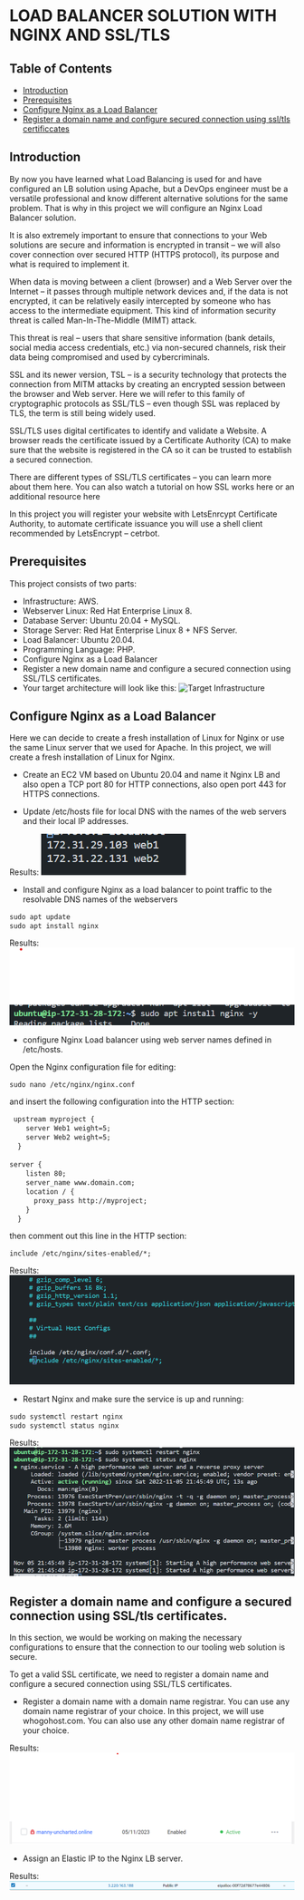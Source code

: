 # LOAD BALANCER SOLUTION WITH NGINX AND SSL/TLS

## Table of Contents
- [Introduction](#introduction)
- [Prerequisites](#prerequisites)
- [Configure Nginx as a Load Balancer](#configure-nginx-as-a-load-balancer)
- [Register a domain name and configure secured connection using ssl/tls certificcates](#register-a-domain-name-and-configure-secured-connection-using-ssl/tls-certificcates)



## Introduction
By now you have learned what Load Balancing is used for and have configured an LB solution using Apache, but a DevOps engineer must be a versatile professional and know different alternative solutions for the same problem. That is why in this project we will configure an Nginx Load Balancer solution.

It is also extremely important to ensure that connections to your Web solutions are secure and information is encrypted in transit – we will also cover connection over secured HTTP (HTTPS protocol), its purpose and what is required to implement it.

When data is moving between a client (browser) and a Web Server over the Internet – it passes through multiple network devices and, if the data is not encrypted, it can be relatively easily intercepted by someone who has access to the intermediate equipment. This kind of information security threat is called Man-In-The-Middle (MIMT) attack.

This threat is real – users that share sensitive information (bank details, social media access credentials, etc.) via non-secured channels, risk their data being compromised and used by cybercriminals.

SSL and its newer version, TSL – is a security technology that protects the connection from MITM attacks by creating an encrypted session between the browser and Web server. Here we will refer to this family of cryptographic protocols as SSL/TLS – even though SSL was replaced by TLS, the term is still being widely used.

SSL/TLS uses digital certificates to identify and validate a Website. A browser reads the certificate issued by a Certificate Authority (CA) to make sure that the website is registered in the CA so it can be trusted to establish a secured connection.

There are different types of SSL/TLS certificates – you can learn more about them here. You can also watch a tutorial on how SSL works here or an additional resource here

In this project you will register your website with LetsEnrcypt Certificate Authority, to automate certificate issuance you will use a shell client recommended by LetsEncrypt – cetrbot.



## Prerequisites
This project consists of two parts:
- Infrastructure: AWS.
- Webserver Linux: Red Hat Enterprise Linux 8.
- Database Server: Ubuntu 20.04 + MySQL.
- Storage Server: Red Hat Enterprise Linux 8 + NFS Server.
- Load Balancer: Ubuntu 20.04.
- Programming Language: PHP.
- Configure Nginx as a Load Balancer
- Register a new domain name and configure a secured connection using SSL/TLS certificates.
- Your target architecture will look like this:
![Target Infrastructure](https://darey.io/wp-content/uploads/2021/07/nginx_lb.png)



## Configure Nginx as a Load Balancer
Here we can decide to create a fresh installation of Linux for Nginx or use the same Linux server that we used for Apache. In this project, we will create a fresh installation of Linux for Nginx.


- Create an EC2 VM based on Ubuntu 20.04 and name it Nginx LB and also open a TCP port 80 for HTTP connections, also open port 443 for HTTPS connections.


- Update /etc/hosts file for local DNS with the names of the web servers and their local IP addresses.

Results:
![Nginx LB](img/hosts.png)


- Install and configure Nginx as a load balancer to point traffic to the resolvable DNS names of the webservers
```
sudo apt update
sudo apt install nginx
```

Results:
![Nginx LB](img/nginx.png)


- configure Nginx Load balancer using web server names defined in /etc/hosts.

Open the Nginx configuration file for editing:

```
sudo nano /etc/nginx/nginx.conf
```
and insert the following configuration into the HTTP section:

```
 upstream myproject {
    server Web1 weight=5;
    server Web2 weight=5;
  }

server {
    listen 80;
    server_name www.domain.com;
    location / {
      proxy_pass http://myproject;
    }
  }
```
then comment out this line in the HTTP section:

```
include /etc/nginx/sites-enabled/*;
```
Results:
![Nginx LB](img/nginx_conf.png)


- Restart Nginx and make sure the service is up and running:

```
sudo systemctl restart nginx
sudo systemctl status nginx
```

Results:
![Nginx LB](img/nginx_status.png)



## Register a domain name and configure a secured connection using SSL/tls certificates.

In this section, we would be working on making the necessary configurations to ensure that the connection to our tooling web solution is secure.

To get a valid SSL certificate, we need to register a domain name and configure a secured connection using SSL/TLS certificates.

- Register a domain name with a domain name registrar. You can use any domain name registrar of your choice. In this project, we will use whogohost.com. You can also use any other domain name registrar of your choice.

Results:
![Nginx LB](img/domain.png)


- Assign an Elastic IP to the Nginx LB server. 

Results:
![Nginx LB](img/elastic_ip.png)